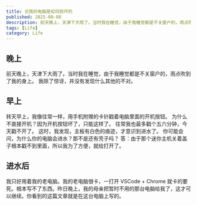```yaml
---
title: 论我的电脑是如何损坏的
published: 2025-08-08
description: 前天晚上，天津下大雨了。当时我在睡觉，由于我睡觉都是不关窗户的，雨点吹到了我的身上。我除了惊讶，并没有发现什么其他的不对。
tags: [Life]
category: Life
---
```


## 晚上
前天晚上，天津下大雨了。当时我在睡觉，由于我睡觉都是不关窗户的，雨点吹到了我的身上。
我除了惊讶，并没有发现什么其他的不对。

## 早上
转天早上，我像往常一样，用手机附赠的卡针戳着电脑里面的开机按钮。
为什么不直接开机？因为开机按钮坏了，只能这样了。
往常我也最多戳个五六分钟，今天戳不开了。
这时，我发现，主板有白色的痕迹，才意识到进水了。
你可能会问，为什么你的电脑会进水？那不是还有壳子吗？
答：由于那个迷你主机关着盖子根本戳不到里面，所以我为了方便，就给打开了。

## 进水后
我只好用着我的老电脑。我的老电脑很卡，一打开 VSCode + Chrome 就卡的要死。根本写不了东西。昨日晚上，我的母亲把暂时不用的那台电脑给我了，这才可以继续。你看到的这篇文章就是在这台电脑上写的。


